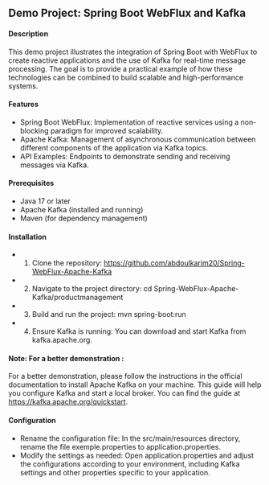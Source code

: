 ## Demo Project: Spring Boot WebFlux and Kafka
#### Description
This demo project illustrates the integration of Spring Boot with WebFlux to create reactive applications and the use of Kafka for real-time message processing. The goal is to provide a practical example of how these technologies can be combined to build scalable and high-performance systems.
#### Features
- Spring Boot WebFlux: Implementation of reactive services using a non-blocking paradigm for improved scalability.
- Apache Kafka: Management of asynchronous communication between different components of the application via Kafka topics.
- API Examples: Endpoints to demonstrate sending and receiving messages via Kafka.
#### Prerequisites
- Java 17 or later
- Apache Kafka (installed and running)
- Maven (for dependency management)
#### Installation
- 1. Clone the repository: https://github.com/abdoulkarim20/Spring-WebFlux-Apache-Kafka
- 2. Navigate to the project directory: cd Spring-WebFlux-Apache-Kafka/productmanagement
- 3. Build and run the project: mvn spring-boot:run
- 4. Ensure Kafka is running: You can download and start Kafka from kafka.apache.org.
#### Note: For a better demonstration :
For a better demonstration, please follow the instructions in the official documentation to install Apache Kafka on your machine. This guide will help you configure Kafka and start a local broker. You can find the guide at https://kafka.apache.org/quickstart.
#### Configuration
- Rename the configuration file: In the src/main/resources directory, rename the file exemple.properties to application.properties.
- Modify the settings as needed: Open application.properties and adjust the configurations according to your environment, including Kafka settings and other properties specific to your application.
